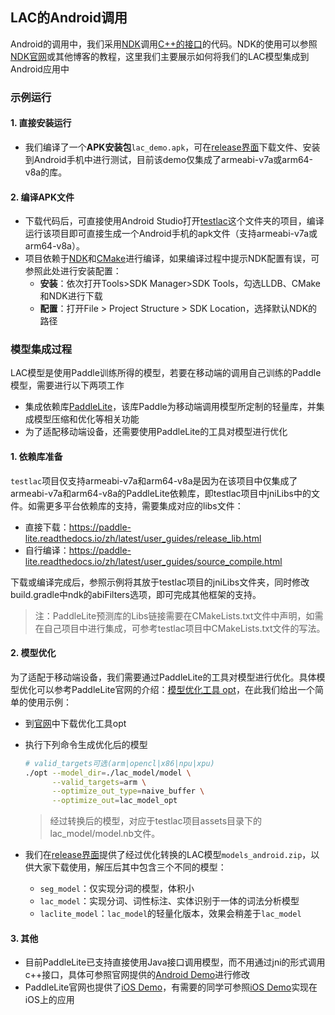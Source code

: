 ## LAC的Android调用

Android的调用中，我们采用[NDK](https://developer.android.google.cn/ndk/)调用[C++的接口](../c++/README.md)的代码。NDK的使用可以参照[NDK官网](https://developer.android.google.cn/ndk/)或其他博客的教程，这里我们主要展示如何将我们的LAC模型集成到Android应用中

### 示例运行

#### 1. 直接安装运行

- 我们编译了一个**APK安装包**`lac_demo.apk`，可在[release界面](https://github.com/baidu/lac/releases/)下载文件、安装到Android手机中进行测试，目前该demo仅集成了armeabi-v7a或arm64-v8a的库。

#### 2. 编译APK文件

- 下载代码后，可直接使用Android Studio打开[testlac](./testlac)这个文件夹的项目，编译运行该项目即可直接生成一个Android手机的apk文件（支持armeabi-v7a或arm64-v8a）。
- 项目依赖于[NDK](https://developer.android.google.cn/ndk/)和[CMake](https://developer.android.google.cn/ndk/guides/cmake)进行编译，如果编译过程中提示NDK配置有误，可参照此处进行安装配置：
  - **安装**：依次打开Tools>SDK Manager>SDK Tools，勾选LLDB、CMake和NDK进行下载
  - **配置**：打开File > Project Structure > SDK Location，选择默认NDK的路径

### 模型集成过程

LAC模型是使用Paddle训练所得的模型，若要在移动端的调用自己训练的Paddle模型，需要进行以下两项工作

- 集成依赖库[PaddleLite](https://paddle-lite.readthedocs.io/zh/latest/index.html)，该库Paddle为移动端调用模型所定制的轻量库，并集成模型压缩和优化等相关功能
- 为了适配移动端设备，还需要使用PaddleLite的工具对模型进行优化

#### 1. 依赖库准备

`testlac`项目仅支持armeabi-v7a和arm64-v8a是因为在该项目中仅集成了armeabi-v7a和arm64-v8a的PaddleLite依赖库，即testlac项目中jniLibs中的文件。如需更多平台依赖库的支持，需要集成对应的libs文件：

- 直接下载：https://paddle-lite.readthedocs.io/zh/latest/user_guides/release_lib.html
- 自行编译：https://paddle-lite.readthedocs.io/zh/latest/user_guides/source_compile.html

下载或编译完成后，参照示例将其放于testlac项目的jniLibs文件夹，同时修改build.gradle中ndk的abiFilters选项，即可完成其他框架的支持。

> 注：PaddleLite预测库的Libs链接需要在CMakeLists.txt文件中声明，如需在自己项目中进行集成，可参考testlac项目中CMakeLists.txt文件的写法。


#### 2. 模型优化

为了适配于移动端设备，我们需要通过PaddleLite的工具对模型进行优化。具体模型优化可以参考PaddleLite官网的介绍：[模型优化工具 opt](https://paddle-lite.readthedocs.io/zh/latest/user_guides/model_optimize_tool.html)，在此我们给出一个简单的使用示例：

- 到[官网](https://paddle-lite.readthedocs.io/zh/latest/user_guides/model_optimize_tool.html)中下载优化工具opt
- 执行下列命令生成优化后的模型

  ```sh
  # valid_targets可选(arm|opencl|x86|npu|xpu)
  ./opt --model_dir=./lac_model/model \
        --valid_targets=arm \
        --optimize_out_type=naive_buffer \
        --optimize_out=lac_model_opt
  ```

  > 经过转换后的模型，对应于testlac项目assets目录下的lac_model/model.nb文件。

- 我们在[release界面](https://github.com/baidu/lac/releases/)提供了经过优化转换的LAC模型`models_android.zip`，以供大家下载使用，解压后其中包含三个不同的模型：
  - `seg_model`：仅实现分词的模型，体积小
  - `lac_model`：实现分词、词性标注、实体识别于一体的词法分析模型
  - `laclite_model`：`lac_model`的轻量化版本，效果会稍差于`lac_model`

#### 3. 其他

- 目前PaddleLite已支持直接使用Java接口调用模型，而不用通过jni的形式调用c++接口，具体可参照官网提供的[Android Demo](https://paddle-lite.readthedocs.io/zh/latest/demo_guides/android_app_demo.html)进行修改
- PaddleLite官网也提供了[iOS Demo](https://paddle-lite.readthedocs.io/zh/latest/demo_guides/ios_app_demo.html)，有需要的同学可参照[iOS Demo](https://paddle-lite.readthedocs.io/zh/latest/demo_guides/ios_app_demo.html)实现在iOS上的应用